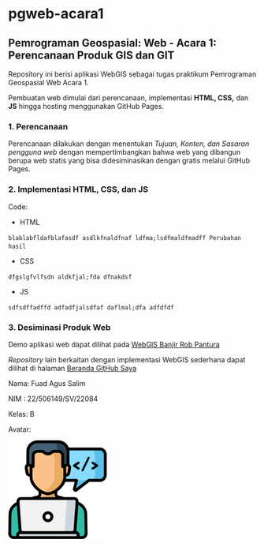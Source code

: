 # pgweb-acara1
## Pemrograman Geospasial: Web - Acara 1: Perencanaan Produk GIS dan GIT


Repository ini berisi aplikasi WebGIS sebagai tugas praktikum Pemrograman Geospasial Web Acara 1. 

Pembuatan web dimulai dari perencanaan, implementasi **HTML, CSS,** dan **JS** hingga hosting menggunakan GitHub Pages. 

### 1.  Perencanaan

Perencanaan dilakukan dengan menentukan *Tujuan, Konten, dan Sasaran pengguna web* dengan mempertimbangkan bahwa web yang dibangun berupa web statis yang bisa didesiminasikan dengan gratis melalui GitHub Pages.


### 2. Implementasi HTML, CSS, dan JS
Code:

- HTML

``
blablabfldafblafasdf
asdlkfnaldfnaf
ldfma;lsdfmaldfmadff
Perubahan hasil
``

- CSS

``
dfgslgfvlfsdn
aldkfjal;fda
dfnakdsf
``

- JS

``sdfsdffadffd
adfadfjalsdfaf
daflmal;dfa
adfdfdf
``
### 3. Desiminasi Produk Web
Demo aplikasi web dapat dilihat pada [WebGIS Banjir Rob Pantura](https://rob-pantura.netlify.app)

_Repository_ lain berkaitan dengan implementasi WebGIS sederhana dapat dilihat di halaman [Beranda GitHub Saya](https://github.com/fuadagus)



Nama: Fuad Agus Salim

NIM : 22/506149/SV/22084

Kelas: B

Avatar:

<img src="Images/profile.png" width="200">

